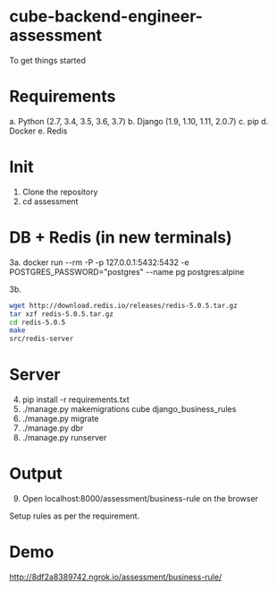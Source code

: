 # cube-backend-engineer-assessment

To get things started

# Requirements
a. Python (2.7, 3.4, 3.5, 3.6, 3.7)
b. Django (1.9, 1.10, 1.11, 2.0.7)
c. pip
d. Docker
e. Redis

# Init
1. Clone the repository
2. cd assessment

# DB + Redis (in new terminals)
3a. 
docker run --rm -P -p 127.0.0.1:5432:5432 -e POSTGRES_PASSWORD="postgres" --name pg postgres:alpine

3b.
``` bash 
wget http://download.redis.io/releases/redis-5.0.5.tar.gz
tar xzf redis-5.0.5.tar.gz
cd redis-5.0.5
make
src/redis-server
```

# Server
4. pip install -r requirements.txt
5. ./manage.py makemigrations cube django_business_rules
6. ./manage.py migrate
7. ./manage.py dbr
8. ./manage.py runserver

# Output
9. Open localhost:8000/assessment/business-rule on the browser

Setup rules as per the requirement.

# Demo
http://8df2a8389742.ngrok.io/assessment/business-rule/
